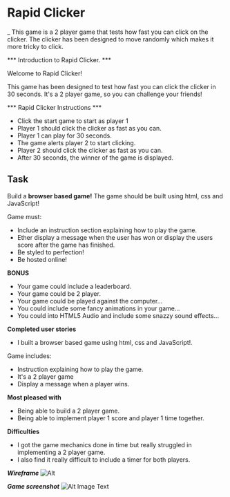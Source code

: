# Rapid Clicker
_
This game is a 2 player game that tests how fast you can click on the clicker. The clicker has been designed to move randomly which makes it more tricky to click.

*** Introduction to Rapid Clicker. ***

  Welcome to Rapid Clicker!

  This game has been designed to test how fast you can click the clicker in 30 seconds.
  It's a 2 player game, so you can challenge your friends!

*** Rapid Clicker Instructions ***
  * Click the start game to start as player 1
  * Player 1 should click the clicker as fast as you can.
  * Player 1 can play for 30 seconds.
  * The game alerts player 2 to start clicking.
  * Player 2 should click the clicker as fast as you can.
  * After 30 seconds, the winner of the game is displayed.

## Task

Build a **browser based game!** The game should be built using html, css and JavaScript!

Game must:
* Include an instruction section explaining how to play the game.
* Ether display a message when the user has won or display the users score after the game has finished.
* Be styled to perfection!
* Be hosted online!

**BONUS**

* Your game could include a leaderboard.
* Your game could be 2 player.
* Your game could be played against the computer...
* You could include some fancy animations in your game...
* You could into HTML5 Audio and include some snazzy sound effects...

**Completed user stories**
  * I built a browser based game using html, css and JavaScript!.

Game includes:
  * Instruction explaining how to play the game.
  * It's a 2 player game
  * Display a message when a player wins.

**Most pleased with**
  * Being able to build a 2 player game.
  * Being able to implement player 1 score and player 1 time together.

**Difficulties**
  * I got the game mechanics done in time but really struggled in implementing a 2 player game.
  * I also find it really difficult to include a timer for both players.


  ***Wireframe***
![Alt ](engineering/gameWireframe.png.jpg "Optional Title")

***Game screenshot***
![Alt Image Text](file:///Users/Tech-A20/Desktop/Screen%20Shot%202017-11-09%20at%2022.34.35.png)
